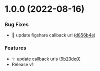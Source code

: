 # 1.0.0 (2022-08-16)

### Bug Fixes

- 🐛 update figshare callback url ([d856b4e](https://github.com/fairdataihub/FAIRshare-Auth/commit/d856b4edac3789f899bc6c9ef8028446fc317bcb))

### Features

- ✨ update callback urls ([9b23de0](https://github.com/fairdataihub/FAIRshare-Auth/commit/9b23de0eff6c11a54bf67a2d64aca1d75f69ae2e))
- Release v1

